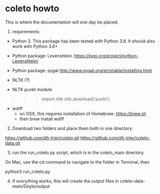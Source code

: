 # coleto howto

This is where the documentation will one day be placed. 


1) requirements:

- Python 3. This package has been tested with Python 3.8. It should also work with Python 3.6+

-  Python package: Levenshtein. 
https://pypi.org/project/python-Levenshtein/

- Python package: pygal 
http://www.pygal.org/en/stable/installing.html 

- NLTK (?)

- NLTK punkt module

 >>> import nltk
  >>> nltk.download('punkt')

- wdiff
	- on OSX, this requires installation of Homebrew: https://brew.sh
	- then brew install wdiff 

2) Download two folders and place them both in one directory:

https://github.com/dh-trier/coleto.git 
https://github.com/dh-trier/coleto-data.git

3) run the run_coleto.py script, which is in the coleto_main directory

On Mac, use  the cd command to navigate to the folder in Terminal, then 

python3 run_coleto.py  

4) If everything works, this will create the output files in coleto-data-main/Doyle/output

